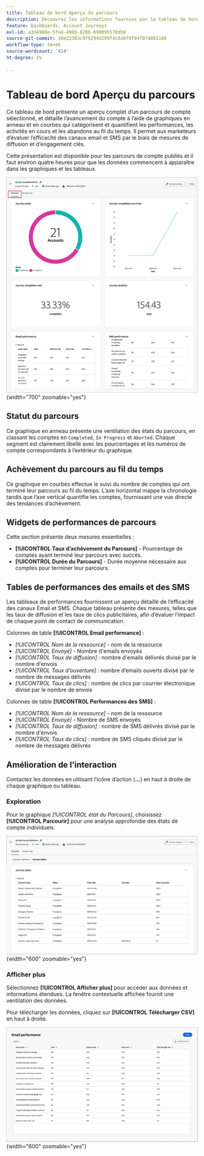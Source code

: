 ```yaml
---
title: Tableau de bord Aperçu du parcours
description: Découvrez les informations fournies par le tableau de bord Aperçu du Parcours et comment il peut vous aider à surveiller et gérer votre stratégie de parcours de compte.
feature: Dashboards, Account Journeys
exl-id: a3d4988e-5fa6-498b-828b-690095578db8
source-git-commit: 18e22383c9f9294d209f4c8a6f9f04f074881186
workflow-type: tm+mt
source-wordcount: '414'
ht-degree: 1%

---
```


# Tableau de bord Aperçu du parcours

Ce tableau de bord présente un aperçu complet d’un parcours de compte sélectionné, et détaille l’avancement du compte à l’aide de graphiques en anneau et en courbes qui catégorisent et quantifient les performances, les activités en cours et les abandons au fil du temps. Il permet aux marketeurs d’évaluer l’efficacité des canaux email et SMS par le biais de mesures de diffusion et d’engagement clés.

Cette présentation est disponible pour les parcours de compte publiés et il faut environ quatre heures pour que les données commencent à apparaître dans les graphiques et les tableaux.

![Présentation des Parcours](./assets/journey-overview.png){width="700" zoomable="yes"}

## Statut du parcours

Ce graphique en anneau présente une ventilation des états du parcours, en classant les comptes en `Completed`, `In Progress` et `Aborted`. Chaque segment est clairement libellé avec les pourcentages et les numéros de compte correspondants à l’extérieur du graphique.

## Achèvement du parcours au fil du temps

Ce graphique en courbes effectue le suivi du nombre de comptes qui ont terminé leur parcours au fil du temps. L’axe horizontal mappe la chronologie tandis que l’axe vertical quantifie les comptes, fournissant une vue directe des tendances d’achèvement.

## Widgets de performances de parcours

Cette section présente deux mesures essentielles :

* **[!UICONTROL Taux d’achèvement du Parcours]** - Pourcentage de comptes ayant terminé leur parcours avec succès.
* **[!UICONTROL Durée du Parcours]** - Durée moyenne nécessaire aux comptes pour terminer leur parcours.

## Tables de performances des emails et des SMS

Les tableaux de performances fournissent un aperçu détaillé de l’efficacité des canaux Email et SMS. Chaque tableau présente des mesures, telles que les taux de diffusion et les taux de clics publicitaires, afin d’évaluer l’impact de chaque point de contact de communication.

Colonnes de table **[!UICONTROL Email performance]** :

* _[!UICONTROL Nom de la ressource]_ - nom de la ressource
* _[!UICONTROL Envoyé]_ - Nombre d&#39;emails envoyés
* _[!UICONTROL Taux de diffusion]_ : nombre d&#39;emails délivrés divisé par le nombre d&#39;envois
* _[!UICONTROL Taux d’ouverture]_ : nombre d’emails ouverts divisé par le nombre de messages délivrés
* _[!UICONTROL Taux de clics]_ : nombre de clics par courrier électronique divisé par le nombre de envois

Colonnes de table **[!UICONTROL Performances des SMS]** :

* _[!UICONTROL Nom de la ressource]_ - nom de la ressource
* _[!UICONTROL Envoyé]_ - Nombre de SMS envoyés
* _[!UICONTROL Taux de diffusion]_ : nombre de SMS délivrés divisé par le nombre d&#39;envois
* _[!UICONTROL Taux de clics]_ : nombre de SMS cliqués divisé par le nombre de messages délivrés
<!-- 
To generate a shareable PDF of your current view, click **[!UICONTROL Export]** at the top right of the page. -->

## Amélioration de l’interaction

Contactez les données en utilisant l’icône d’action (**...**) en haut à droite de chaque graphique ou tableau.

### Exploration

Pour le graphique _[!UICONTROL état du Parcours]_, choisissez **[!UICONTROL Parcourir]** pour une analyse approfondie des états de compte individuels.

![Exploration des données graphiques](./assets/journey-status-drill-through.png){width="600" zoomable="yes"}
<!--
The applied global filters are carried over to the view and displayed at the top. Click the _Filter_ icon at the top left to filter the data display by journey.-->

### Afficher plus

Sélectionnez **[!UICONTROL Afficher plus]** pour accéder aux données et informations étendues. La fenêtre contextuelle affichée fournit une ventilation des données.

Pour télécharger les données, cliquez sur **[!UICONTROL Télécharger CSV]** en haut à droite.

![Afficher les données étendues](./assets/journey-email-performance-view-more.png){width="600" zoomable="yes"}
